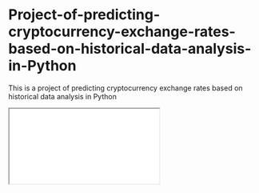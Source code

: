 # Project-of-predicting-cryptocurrency-exchange-rates-based-on-historical-data-analysis-in-Python
This is a project of predicting cryptocurrency exchange rates based on historical data analysis in Python

<iframe src="[adres_URL](https://nbviewer.org/github/Gango76/Project-of-predicting-cryptocurrency-exchange-rates-based-on-historical-data-analysis-in-Python/blob/main/Cryptocurrency%20exchange%20rates.ipynb)"></iframe>
